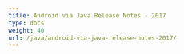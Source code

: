 ```yaml
---
title: Android via Java Release Notes - 2017
type: docs
weight: 40
url: /java/android-via-java-release-notes-2017/
---
```


